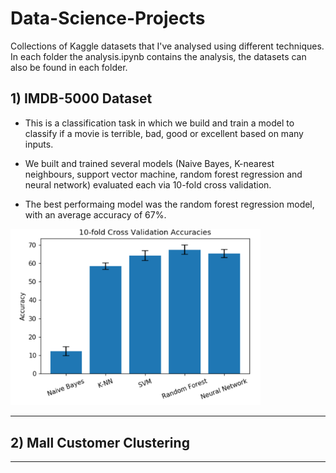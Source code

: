 # Data-Science-Projects

Collections of Kaggle datasets that I've analysed using different techniques. In each folder the analysis.ipynb contains the analysis, the datasets can also be found in each folder.

## 1) IMDB-5000 Dataset

* This is a classification task in which we build and train a model to classify if a movie is terrible, bad, good or excellent based on many inputs.

* We built and trained several models (Naive Bayes, K-nearest neighbours, support vector machine, random forest regression and neural network) evaluated each via 10-fold cross validation.

* The best performaing model was the random forest regression model, with an average accuracy of 67%.

<img src="https://github.com/ricardomokhtari/Data-Science-Projects/blob/master/images/imdb-accuracy.png" width="400">

___

## 2) Mall Customer Clustering




___